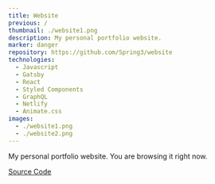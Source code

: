 ```yaml
---
title: Website
previous: /
thumbnail: ./website1.png
description: My personal portfolio website.
marker: danger
repository: https://github.com/Spring3/website
technologies:
  - Javascript
  - Gatsby
  - React
  - Styled Components
  - GraphQL
  - Netlify
  - Animate.css
images:
  - ./website1.png
  - ./website2.png
---
```


My personal portfolio website. You are browsing it right now.

[Source Code](https://github.com/Spring3/website)
